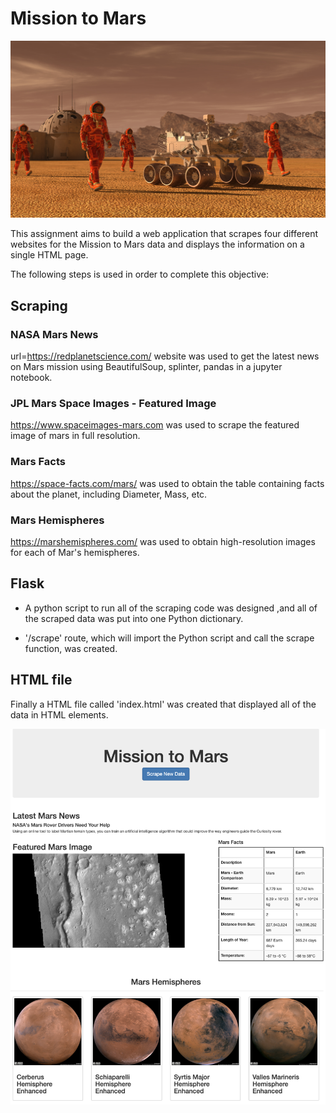 # Mission to Mars

![mission_to_mars](Images/mission_to_mars.png)

This assignment aims to build a web application that scrapes four different websites for the Mission to Mars data and displays the information on a single HTML page.

The following steps is used in order to complete this objective:

## Scraping

### NASA Mars News

url=https://redplanetscience.com/ website was used to get the latest news on Mars mission using BeautifulSoup, splinter, pandas in a jupyter notebook.

### JPL Mars Space Images - Featured Image

https://www.spaceimages-mars.com was used to scrape the featured image of mars in full resolution.

### Mars Facts

https://space-facts.com/mars/ was used to obtain the table containing facts about the planet, including Diameter, Mass, etc.

### Mars Hemispheres

https://marshemispheres.com/ was used to obtain high-resolution images for each of Mar's hemispheres.

## Flask

- A python script to run all of the scraping code was designed ,and all of the scraped data was put into one Python dictionary.

- '/scrape' route, which will import the Python script and call the scrape function, was created.

## HTML file

Finally a HTML file called 'index.html' was created that displayed all of the data in HTML elements.

![final_app.png](Images/final_app.png)
